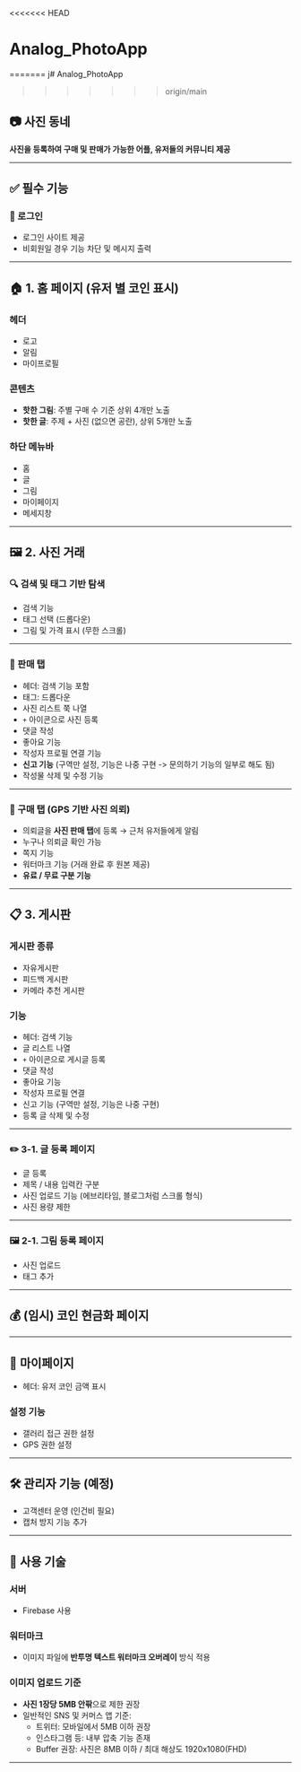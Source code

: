 <<<<<<< HEAD
# Analog_PhotoApp
=======
j# Analog_PhotoApp
>>>>>>> origin/main

## 📷 사진 동네
**사진을 등록하여 구매 및 판매가 가능한 어플, 유저들의 커뮤니티 제공**

---

## ✅ 필수 기능

### 🔐 로그인
- 로그인 사이트 제공
- 비회원일 경우 기능 차단 및 메시지 출력

---

## 🏠 1. 홈 페이지 (유저 별 코인 표시)
### 헤더
- 로고
- 알림
- 마이프로필

### 콘텐츠
- **핫한 그림**: 주별 구매 수 기준 상위 4개만 노출
- **핫한 글**: 주제 + 사진 (없으면 공란), 상위 5개만 노출

### 하단 메뉴바
- 홈
- 글
- 그림
- 마이페이지
- 메세지창

---

## 🖼 2. 사진 거래

### 🔍 검색 및 태그 기반 탐색
- 검색 기능
- 태그 선택 (드롭다운)
- 그림 및 가격 표시 (무한 스크롤)

---

### 🛒 판매 탭
- 헤더: 검색 기능 포함
- 태그: 드롭다운
- 사진 리스트 쭉 나열
- `+` 아이콘으로 사진 등록
- 댓글 작성
- 좋아요 기능
- 작성자 프로필 연결 기능
- **신고 기능** (구역만 설정, 기능은 나중 구현 -> 문의하기 기능의 일부로 해도 됨)
- 작성물 삭제 및 수정 기능

---

### 📍 구매 탭 (GPS 기반 사진 의뢰)
- 의뢰글을 **사진 판매 탭**에 등록 → 근처 유저들에게 알림
- 누구나 의뢰글 확인 가능
- 쪽지 기능
- 워터마크 기능 (거래 완료 후 원본 제공)
- **유료 / 무료 구분 기능**

---

## 📋 3. 게시판

### 게시판 종류
- 자유게시판
- 피드백 게시판
- 카메라 추천 게시판

### 기능
- 헤더: 검색 기능
- 글 리스트 나열
- `+` 아이콘으로 게시글 등록
- 댓글 작성
- 좋아요 기능
- 작성자 프로필 연결
- 신고 기능 (구역만 설정, 기능은 나중 구현)
- 등록 글 삭제 및 수정

---

### ✏️ 3-1. 글 등록 페이지
- 글 등록
- 제목 / 내용 입력칸 구분
- 사진 업로드 기능 (에브리타임, 블로그처럼 스크롤 형식)
- 사진 용량 제한

---

### 🖼 2-1. 그림 등록 페이지
- 사진 업로드
- 태그 추가

---

## 💰 (임시) 코인 현금화 페이지

---

## 👤 마이페이지
- 헤더: 유저 코인 금액 표시

### 설정 기능
- 갤러리 접근 권한 설정
- GPS 권한 설정

---

## 🛠 관리자 기능 (예정)
- 고객센터 운영 (인건비 필요)
- 캡처 방지 기능 추가

---

## 🧩 사용 기술

### 서버
- Firebase 사용

### 워터마크
- 이미지 파일에 **반투명 텍스트 워터마크 오버레이** 방식 적용

### 이미지 업로드 기준
- **사진 1장당 5MB 안팎**으로 제한 권장
- 일반적인 SNS 및 커머스 앱 기준:
  - 트위터: 모바일에서 5MB 이하 권장
  - 인스타그램 등: 내부 압축 기능 존재
  - Buffer 권장: 사진은 8MB 이하 / 최대 해상도 1920x1080(FHD)

---
